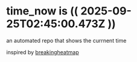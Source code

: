 # time_now is (( 2025-09-25T02:45:00.473Z ))

an automated repo that shows the currnent time

inspired by [breakingheatmap](https://github.com/breakingheatmap/breakingheatmap)